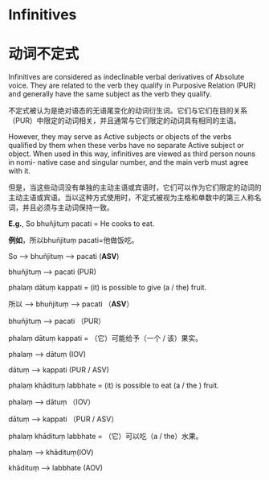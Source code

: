 # **Infinitives** 
# **动词不定式**

 Infinitives are considered as indeclinable verbal derivatives of Absolute 
voice. They are related to the verb they qualify in Purposive Relation (PUR) and 
generally have the same subject as the verb they qualify. 

不定式被认为是绝对语态的无语尾变化的动词衍生词。它们与它们在目的关系（PUR）中限定的动词相关，并且通常与它们限定的动词具有相同的主语。

 However, they may serve as Active subjects or objects of the verbs 
qualified by them when these verbs have no separate Active subject or object.
When used in this way, infinitives are viewed as third person nouns in nomi-
native case and singular number, and the main verb must agree with it.  

但是，当这些动词没有单独的主动主语或宾语时，它们可以作为它们限定的动词的主动主语或宾语。当以这种方式使用时，不定式被视为主格和单数中的第三人称名词，并且必须与主动词保持一致。

**E.g.**, So bhuñjituṃ pacati = He cooks to eat. 

**例如**，所以bhuñjituṃ pacati=他做饭吃。

So      -->      bhuñjituṃ       -->      pacati (**ASV**) 

 bhuñjituṃ       -->      pacati (PUR) 
 
 phalaṃ dātuṃ kappati = (it) is possible to give (a / the) fruit. 
 
 所以 --> bhuñjituṃ --> pacati （**ASV**）

bhuñjituṃ --> pacati （PUR）

phalaṃ dātuṃ kappati = （它）可能给予（一个 / 该）果实。

  phalaṃ   -->    dātuṃ (IOV)
  
   dātuṃ  --> kappati (PUR / ASV) 
   
   phalaṃ khādituṃ labbhate = (it) is possible to eat (a / the ) fruit. 

phalaṃ --> dātuṃ （IOV）

dātuṃ --> kappati （PUR / ASV）

phalaṃ khādituṃ labbhate = （它）可以吃（a / the）水果。

   phalaṃ  -->  khādituṃ(IOV) 
   
   khādituṃ --> labbhate (AOV)
